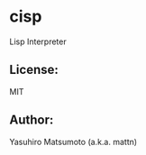 cisp
====

Lisp Interpreter

License:
--------

MIT

Author:
-------

Yasuhiro Matsumoto (a.k.a. mattn)
